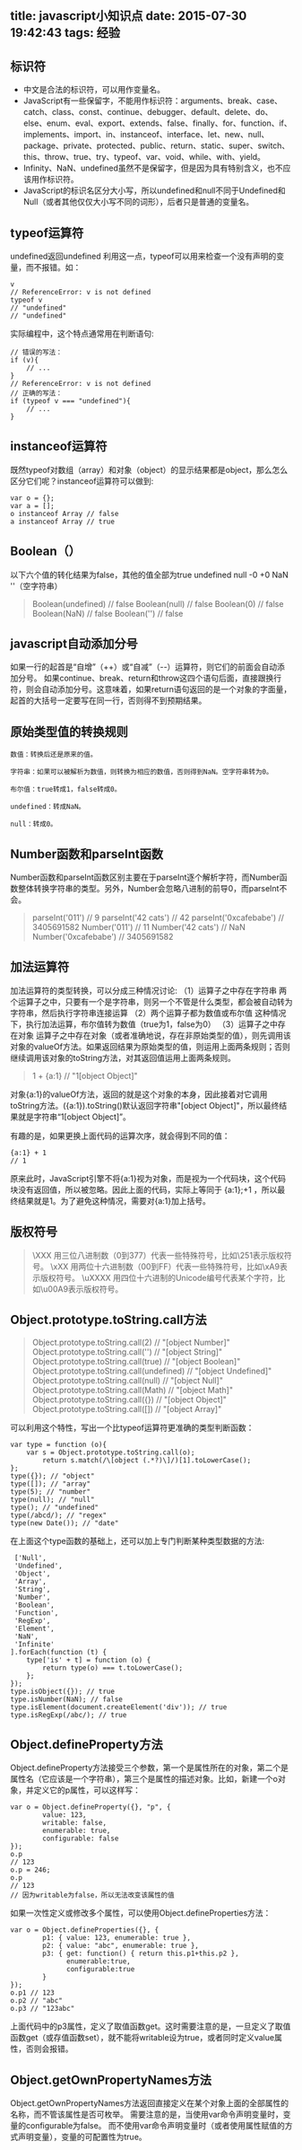 title: javascript小知识点
date: 2015-07-30 19:42:43
tags: 经验
---
## 标识符
 - 中文是合法的标识符，可以用作变量名。
 - JavaScript有一些保留字，不能用作标识符：arguments、break、case、catch、class、const、continue、debugger、default、delete、do、else、enum、eval、export、extends、false、finally、for、function、if、implements、import、in、instanceof、interface、let、new、null、package、private、protected、public、return、static、super、switch、this、throw、true、try、typeof、var、void、while、with、yield。
 - Infinity、NaN、undefined虽然不是保留字，但是因为具有特别含义，也不应该用作标识符。
 - JavaScript的标识名区分大小写，所以undefined和null不同于Undefined和Null（或者其他仅仅大小写不同的词形），后者只是普通的变量名。

## typeof运算符
undefined返回undefined    利用这一点，typeof可以用来检查一个没有声明的变量，而不报错。如：

```
v
// ReferenceError: v is not defined
typeof v
// "undefined"
// "undefined"
```
实际编程中，这个特点通常用在判断语句:
```
// 错误的写法：
if (v){
    // ...
}
// ReferenceError: v is not defined
// 正确的写法：
if (typeof v === "undefined"){
    // ...
}
```
## instanceof运算符
既然typeof对数组（array）和对象（object）的显示结果都是object，那么怎么区分它们呢？instanceof运算符可以做到:
```
var o = {};
var a = [];
o instanceof Array // false
a instanceof Array // true
```
## Boolean（）
以下六个值的转化结果为false，其他的值全部为true
undefined
null
-0
+0
NaN
''（空字符串）

> Boolean(undefined) // false
Boolean(null) // false
Boolean(0) // false
Boolean(NaN) // false
Boolean('') // false

## javascript自动添加分号
如果一行的起首是“自增”（++）或“自减”（--）运算符，则它们的前面会自动添加分号。
如果continue、break、return和throw这四个语句后面，直接跟换行符，则会自动添加分号。这意味着，如果return语句返回的是一个对象的字面量，起首的大括号一定要写在同一行，否则得不到预期结果。

## 原始类型值的转换规则
    数值：转换后还是原来的值。
    
    字符串：如果可以被解析为数值，则转换为相应的数值，否则得到NaN。空字符串转为0。

    布尔值：true转成1，false转成0。

    undefined：转成NaN。

    null：转成0。
    
## Number函数和parseInt函数
Number函数和parseInt函数区别主要在于parseInt逐个解析字符，而Number函数整体转换字符串的类型。另外，Number会忽略八进制的前导0，而parseInt不会。

> parseInt('011') // 9
parseInt('42 cats') // 42
parseInt('0xcafebabe') // 3405691582
Number('011') // 11
Number('42 cats') // NaN
Number('0xcafebabe') // 3405691582

## 加法运算符
加法运算符的类型转换，可以分成三种情况讨论:
（1）运算子之中存在字符串
两个运算子之中，只要有一个是字符串，则另一个不管是什么类型，都会被自动转为字符串，然后执行字符串连接运算
（2）两个运算子都为数值或布尔值
这种情况下，执行加法运算，布尔值转为数值（true为1，false为0）
（3）运算子之中存在对象
运算子之中存在对象（或者准确地说，存在非原始类型的值），则先调用该对象的valueOf方法。如果返回结果为原始类型的值，则运用上面两条规则；否则继续调用该对象的toString方法，对其返回值运用上面两条规则。

> 1 + {a:1}
// "1[object Object]"

对象{a:1}的valueOf方法，返回的就是这个对象的本身，因此接着对它调用toString方法。({a:1}).toString()默认返回字符串"[object Object]"，所以最终结果就是字符串“1[object Object]”。

有趣的是，如果更换上面代码的运算次序，就会得到不同的值：
```
{a:1} + 1
// 1
```
原来此时，JavaScript引擎不将{a:1}视为对象，而是视为一个代码块，这个代码块没有返回值，所以被忽略。因此上面的代码，实际上等同于 {a:1};+1 ，所以最终结果就是1。为了避免这种情况，需要对{a:1}加上括号。

## 版权符号

> \XXX 用三位八进制数（0到377）代表一些特殊符号，比如\251表示版权符号。
\xXX 用两位十六进制数（00到FF）代表一些特殊符号，比如\xA9表示版权符号。
\uXXXX 用四位十六进制的Unicode编号代表某个字符，比如\u00A9表示版权符号。

## Object.prototype.toString.call方法

> Object.prototype.toString.call(2) // "[object Number]"
Object.prototype.toString.call('') // "[object String]"
Object.prototype.toString.call(true) // "[object Boolean]"
Object.prototype.toString.call(undefined) // "[object Undefined]"
Object.prototype.toString.call(null) // "[object Null]"
Object.prototype.toString.call(Math) // "[object Math]"
Object.prototype.toString.call({}) // "[object Object]"
Object.prototype.toString.call([]) // "[object Array]"

可以利用这个特性，写出一个比typeof运算符更准确的类型判断函数：
```
var type = function (o){
    var s = Object.prototype.toString.call(o);
        return s.match(/\[object (.*?)\]/)[1].toLowerCase();
};
type({}); // "object"
type([]); // "array"
type(5); // "number"
type(null); // "null"
type(); // "undefined"
type(/abcd/); // "regex"
type(new Date()); // "date"
```
在上面这个type函数的基础上，还可以加上专门判断某种类型数据的方法:
```
 ['Null',
 'Undefined',
 'Object',
 'Array',
 'String',
 'Number',
 'Boolean',
 'Function',
 'RegExp',
 'Element',
 'NaN',
 'Infinite'
].forEach(function (t) {
    type['is' + t] = function (o) {
        return type(o) === t.toLowerCase();
    };
});
type.isObject({}); // true
type.isNumber(NaN); // false
type.isElement(document.createElement('div')); // true
type.isRegExp(/abc/); // true
```
## Object.defineProperty方法
Object.defineProperty方法接受三个参数，第一个是属性所在的对象，第二个是属性名（它应该是一个字符串），第三个是属性的描述对象。比如，新建一个o对象，并定义它的p属性，可以这样写：
```
var o = Object.defineProperty({}, "p", {
        value: 123,
        writable: false,
        enumerable: true,
        configurable: false
});
o.p
// 123
o.p = 246;
o.p
// 123
// 因为writable为false，所以无法改变该属性的值
```
如果一次性定义或修改多个属性，可以使用Object.defineProperties方法：
```
var o = Object.defineProperties({}, {
        p1: { value: 123, enumerable: true },
        p2: { value: "abc", enumerable: true },
        p3: { get: function() { return this.p1+this.p2 },
              enumerable:true,
              configurable:true
        }
});
o.p1 // 123
o.p2 // "abc"
o.p3 // "123abc"
```
上面代码中的p3属性，定义了取值函数get。这时需要注意的是，一旦定义了取值函数get（或存值函数set），就不能将writable设为true，或者同时定义value属性，否则会报错。

## Object.getOwnPropertyNames方法
Object.getOwnPropertyNames方法返回直接定义在某个对象上面的全部属性的名称，而不管该属性是否可枚举。
需要注意的是，当使用var命令声明变量时，变量的configurable为false。
而不使用var命令声明变量时（或者使用属性赋值的方式声明变量），变量的可配置性为true。
